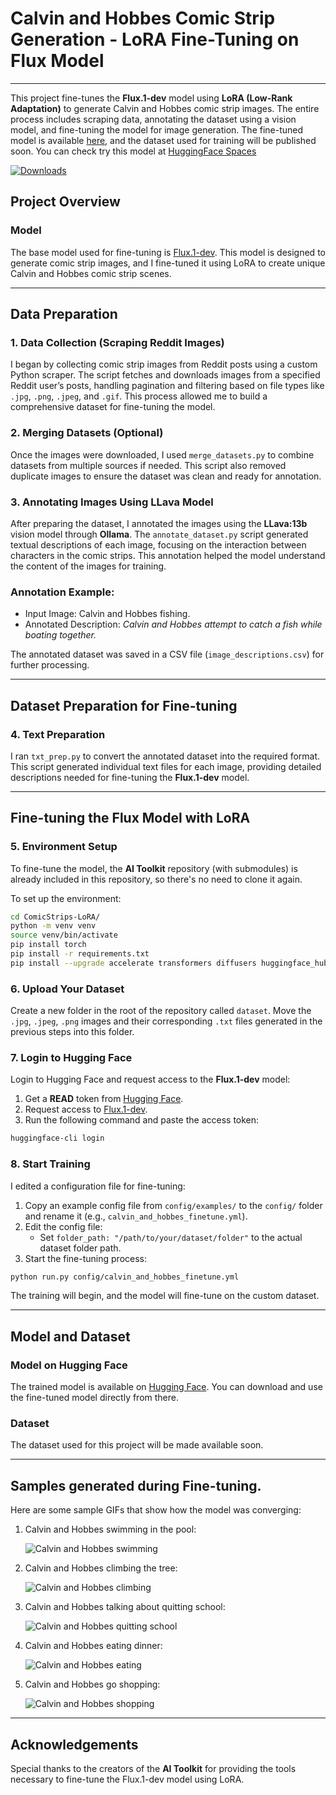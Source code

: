 
# Calvin and Hobbes Comic Strip Generation - LoRA Fine-Tuning on Flux Model
---
This project fine-tunes the **Flux.1-dev** model using **LoRA (Low-Rank Adaptation)** to generate Calvin and Hobbes comic strip images. The entire process includes scraping data, annotating the dataset using a vision model, and fine-tuning the model for image generation. The fine-tuned model is available [here](https://huggingface.co/zhreyu/ComicStrips-Lora-Fluxdev), and the dataset used for training will be published soon.
You can check try this model at [HuggingFace Spaces](https://huggingface.co/spaces/zhreyu/zhreyu-ComicStrips-Lora-Fluxdev)

[![Downloads](https://img.shields.io/badge/downloads-732-blue)](https://huggingface.co/zhreyu/ComicStrips-Lora-Fluxdev)

## Project Overview

### **Model**
The base model used for fine-tuning is [Flux.1-dev](https://huggingface.co/black-forest-labs/FLUX.1-dev). This model is designed to generate comic strip images, and I fine-tuned it using LoRA to create unique Calvin and Hobbes comic strip scenes.

---

## Data Preparation

### 1. **Data Collection (Scraping Reddit Images)**

I began by collecting comic strip images from Reddit posts using a custom Python scraper. The script fetches and downloads images from a specified Reddit user’s posts, handling pagination and filtering based on file types like `.jpg`, `.png`, `.jpeg`, and `.gif`. This process allowed me to build a comprehensive dataset for fine-tuning the model.

### 2. **Merging Datasets (Optional)**

Once the images were downloaded, I used `merge_datasets.py` to combine datasets from multiple sources if needed. This script also removed duplicate images to ensure the dataset was clean and ready for annotation.

### 3. **Annotating Images Using LLava Model**

After preparing the dataset, I annotated the images using the **LLava:13b** vision model through **Ollama**. The `annotate_dataset.py` script generated textual descriptions of each image, focusing on the interaction between characters in the comic strips. This annotation helped the model understand the content of the images for training.

### Annotation Example:
- Input Image: Calvin and Hobbes fishing.
- Annotated Description: *Calvin and Hobbes attempt to catch a fish while boating together.*

The annotated dataset was saved in a CSV file (`image_descriptions.csv`) for further processing.

---

## Dataset Preparation for Fine-tuning

### 4. **Text Preparation**

I ran `txt_prep.py` to convert the annotated dataset into the required format. This script generated individual text files for each image, providing detailed descriptions needed for fine-tuning the **Flux.1-dev** model.

---

## Fine-tuning the Flux Model with LoRA

### 5. **Environment Setup**

To fine-tune the model, the **AI Toolkit** repository (with submodules) is already included in this repository, so there's no need to clone it again.

To set up the environment:

```bash
cd ComicStrips-LoRA/
python -m venv venv
source venv/bin/activate
pip install torch
pip install -r requirements.txt
pip install --upgrade accelerate transformers diffusers huggingface_hub
```

### 6. **Upload Your Dataset**

Create a new folder in the root of the repository called `dataset`. Move the `.jpg`, `.jpeg`, `.png` images and their corresponding `.txt` files generated in the previous steps into this folder.

### 7. **Login to Hugging Face**

Login to Hugging Face and request access to the **Flux.1-dev** model:

1. Get a **READ** token from [Hugging Face](https://huggingface.co/).
2. Request access to [Flux.1-dev](https://huggingface.co/black-forest-labs/FLUX.1-dev).
3. Run the following command and paste the access token:

```bash
huggingface-cli login
```

### 8. **Start Training**

I edited a configuration file for fine-tuning:

1. Copy an example config file from `config/examples/` to the `config/` folder and rename it (e.g., `calvin_and_hobbes_finetune.yml`).
2. Edit the config file:
    - Set `folder_path: "/path/to/your/dataset/folder"` to the actual dataset folder path.
3. Start the fine-tuning process:

```bash
python run.py config/calvin_and_hobbes_finetune.yml
```

The training will begin, and the model will fine-tune on the custom dataset.

---

## Model and Dataset

### **Model on Hugging Face**

The trained model is available on [Hugging Face](https://huggingface.co/your-username/ComicStrips_LoRA_FluxModel). You can download and use the fine-tuned model directly from there.

### **Dataset**

The dataset used for this project will be made available soon.

---

## Samples generated during Fine-tuning. 

Here are some sample GIFs that show how the model was converging:

1. Calvin and Hobbes swimming in the pool:

   ![Calvin and Hobbes swimming](GIFs/group_0.gif) 

2. Calvin and Hobbes climbing the tree:

   ![Calvin and Hobbes climbing](GIFs/group_1.gif)

3. Calvin and Hobbes talking about quitting school:

   ![Calvin and Hobbes quitting school](GIFs/group_2.gif)

4. Calvin and Hobbes eating dinner:

   ![Calvin and Hobbes eating](GIFs/group_3.gif)

5. Calvin and Hobbes go shopping:

   ![Calvin and Hobbes shopping](GIFs/group_4.gif)

---

## Acknowledgements

Special thanks to the creators of the **AI Toolkit** for providing the tools necessary to fine-tune the Flux.1-dev model using LoRA. 
